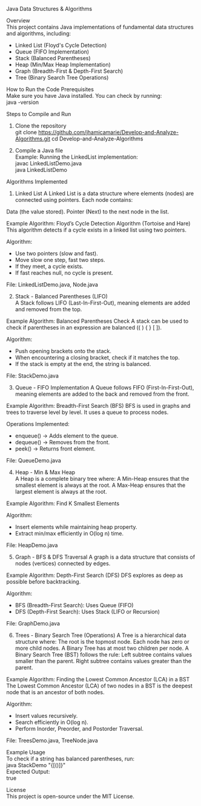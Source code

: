 Java Data Structures & Algorithms  

Overview  
This project contains Java implementations of fundamental data structures and algorithms, including:  
- Linked List (Floyd's Cycle Detection)  
- Queue (FIFO Implementation)  
- Stack (Balanced Parentheses)  
- Heap (Min/Max Heap Implementation)  
- Graph (Breadth-First & Depth-First Search)  
- Tree (Binary Search Tree Operations)  



How to Run the Code
Prerequisites  
Make sure you have Java installed. You can check by running:  
java -version  

Steps to Compile and Run  
1. Clone the repository  
git clone https://github.com/jhamicamarie/Develop-and-Analyze-Algorithms.git
cd Develop-and-Analyze-Algorithms  

2. Compile a Java file  
Example: Running the LinkedList implementation:  
javac LinkedListDemo.java  
java LinkedListDemo  



Algorithms Implemented  

1. Linked List
A Linked List is a data structure where elements (nodes) are connected using pointers. Each node contains:

Data (the value stored).
Pointer (Next) to the next node in the list.

Example Algorithm: Floyd’s Cycle Detection Algorithm (Tortoise and Hare)
This algorithm detects if a cycle exists in a linked list using two pointers.
 
Algorithm:  
- Use two pointers (slow and fast).  
- Move slow one step, fast two steps.  
- If they meet, a cycle exists.  
- If fast reaches null, no cycle is present.  

File: LinkedListDemo.java, Node.java

2. Stack - Balanced Parentheses (LIFO)  
A Stack follows LIFO (Last-In-First-Out), meaning elements are added and removed from the top.

Example Algorithm: Balanced Parentheses Check
A stack can be used to check if parentheses in an expression are balanced (( ) { } [ ]).

Algorithm:  
- Push opening brackets onto the stack.  
- When encountering a closing bracket, check if it matches the top.  
- If the stack is empty at the end, the string is balanced.  

File: StackDemo.java  

3. Queue - FIFO Implementation
A Queue follows FIFO (First-In-First-Out), meaning elements are added to the back and removed from the front.

Example Algorithm: Breadth-First Search (BFS)
BFS is used in graphs and trees to traverse level by level. It uses a queue to process nodes.

Operations Implemented:  
- enqueue() → Adds element to the queue.  
- dequeue() → Removes from the front.  
- peek() → Returns front element.  

File: QueueDemo.java  

4. Heap - Min & Max Heap  
A Heap is a complete binary tree where:
  A Min-Heap ensures that the smallest element is always at the root.
  A Max-Heap ensures that the largest element is always at the root.

Example Algorithm: Find K Smallest Elements

Algorithm:  
- Insert elements while maintaining heap property.  
- Extract min/max efficiently in O(log n) time.  

File: HeapDemo.java  

5. Graph - BFS & DFS Traversal
A graph is a data structure that consists of nodes (vertices) connected by edges.

Example Algorithm: Depth-First Search (DFS)
DFS explores as deep as possible before backtracking.
 
Algorithm:  
- BFS (Breadth-First Search): Uses Queue (FIFO)  
- DFS (Depth-First Search): Uses Stack (LIFO or Recursion)  

File: GraphDemo.java  

6. Trees - Binary Search Tree (Operations)
A Tree is a hierarchical data structure where:
  The root is the topmost node.
  Each node has zero or more child nodes.
  A Binary Tree has at most two children per node.
  A Binary Search Tree (BST) follows the rule:
  Left subtree contains values smaller than the parent.
  Right subtree contains values greater than the parent.

Example Algorithm: Finding the Lowest Common Ancestor (LCA) in a BST
The Lowest Common Ancestor (LCA) of two nodes in a BST is the deepest node that is an ancestor of both nodes.

Algorithm:  
- Insert values recursively.  
- Search efficiently in O(log n).  
- Perform Inorder, Preorder, and Postorder Traversal.  

File: TreesDemo.java, TreeNode.java



Example Usage  
To check if a string has balanced parentheses, run:  
java StackDemo "{[()]}"  
Expected Output:  
true  



License  
This project is open-source under the MIT License.
